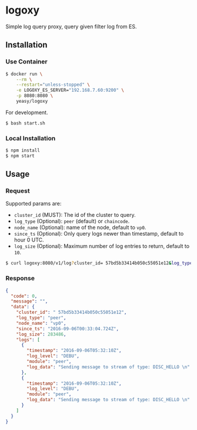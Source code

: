 # logoxy
Simple log query proxy, query given filter log from ES.

## Installation

### Use Container


```sh
$ docker run \
    --rm \
    --restart="unless-stopped" \
    -e LOGOXY_ES_SERVER="192.168.7.60:9200" \
    -p 8080:8080 \
    yeasy/logoxy
```

For development.

```sh
$ bash start.sh
```

### Local Installation

```sh
$ npm install
$ npm start
```

## Usage


### Request

Supported params are:

* `cluster_id` (MUST): The id of the cluster to query.
* `log_type` (Optional): `peer` (default) or `chaincode`.
* `node_name` (Optional): name of the node, default to `vp0`.
* `since_ts` (Optional): Only query logs newer than timestamp, default to hour 0 UTC.
* `log_size` (Optional): Maximum number of log entries to return, default to `10`.

```sh
$ curl logoxy:8080/v1/log?cluster_id= 57bd5b33414b050c55051e12&log_type=peer&node_name=vp0&since_ts=2016-09-05T12:41:42Z&log_size=10
```

###  Response

```json
{
  "code": 0,
  "message": "",
  "data": {
    "cluster_id": " 57bd5b33414b050c55051e12",
    "log_type": "peer",
    "node_name": "vp0",
    "since_ts": "2016-09-06T00:33:04.724Z",
    "log_size": 283486,
    "logs": [
      {
        "timestamp": "2016-09-06T05:32:10Z",
        "log_level": "DEBU",
        "module": "peer",
        "log_data": "Sending message to stream of type: DISC_HELLO \n"
      },
      {
        "timestamp": "2016-09-06T05:32:10Z",
        "log_level": "DEBU",
        "module": "peer",
        "log_data": "Sending message to stream of type: DISC_HELLO \n"
      }
    ]
  }
}
```